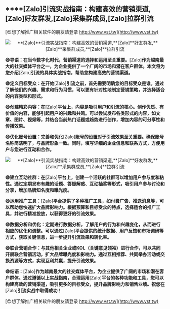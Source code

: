 ## ****[Zalo]**引流实战指南：构建高效的营销渠道,**[Zalo]**好友群发,**[Zalo]**采集群成员,**[Zalo]**拉群引流**

[😍想了解推广相关软件的朋友请登录 http://www.vst.tw](http://www.vst.tw)

 <center><img src="https://vst.tw/MP4/tuiguang/png/4.png" alt="**[Zalo]**引流实战指南：构建高效的营销渠道,**[Zalo]**好友群发,**[Zalo]**采集群成员,**[Zalo]**拉群引流"></center>

**😄导语：在当今数字化时代，营销渠道的选择和运用至关重要。**[Zalo]**作为越南最大的社交媒体平台之一，为企业提供了一个广阔的市场和潜在客户群体。本文将为您介绍**[Zalo]**引流的具体实战指南，帮助您构建高效的营销渠道。**

**😄定义目标受众：在开始**[Zalo]**引流之前，首先需要明确您的目标受众是谁。通过了解他们的兴趣、需求和行为习惯，可以更有针对性地制定营销策略，并选择适合的内容类型和形式。**

**😄创建精彩内容：在**[Zalo]**平台上，内容是吸引用户和引流的核心。创作优质、有价值的内容，能够引起用户的兴趣和共鸣。可以尝试发布各类形式的内容，如文章、图片、视频等，并结合当前热门话题或趋势进行创作，增加内容的可分享性和传播效果。**

**😄优化账号设置：完善和优化**[Zalo]**账号的设置对于引流效果至关重要。确保账号名称简洁明了，与品牌形象一致。同时，填写详细的企业信息和联系方式，方便用户与您进行互动和合作。**

 <center><img src="https://vst.tw/MP4/tuiguang/png/6.png" alt="**[Zalo]**引流实战指南：构建高效的营销渠道,**[Zalo]**好友群发,**[Zalo]**采集群成员,**[Zalo]**拉群引流"></center>

**😄建立互动社群：在**[Zalo]**平台上，创建一个活跃的社群可以增加用户参与度和粘性。通过定期发布有趣的话题、答疑解惑、互动抽奖等形式，吸引用户参与讨论和分享，增加品牌知名度和曝光度。**

**😄运用推广工具：**[Zalo]**平台提供了多种推广工具，如付费广告、推送消息等，可以帮助您快速扩大品牌影响力。根据预算和目标受众的特点，选择适合的推广工具，并进行精准投放，以获得更好的引流效果。**

**😄数据分析和优化：定期进行数据分析，了解用户的行为和兴趣变化，从而进行相应的优化和调整。可以通过**[Zalo]**平台提供的统计数据、用户反馈和市场调研等方式，获取关键信息，进一步提升引流效果和转化率。**

**😄联合营销合作：与其他相关企业或KOL（关键意见领袖）进行合作，可以共同开展联合营销活动，扩大品牌曝光度和影响力。通过互相推荐、共同举办活动或交换资源等方式，实现互利共赢，提升引流效果。**

**😄结语：**[Zalo]**作为越南最大的社交媒体平台，为企业提供了广阔的市场和潜在客户群体。通过遵循以上实战指南，合理运用**[Zalo]**平台的各种功能和工具，您可以构建高效的营销渠道，吸引更多的目标受众，提升品牌影响力和销售业绩。祝您在**[Zalo]**引流实战中取得成功！**

[😍想了解推广相关软件的朋友请登录 http://www.vst.tw](http://www.vst.tw)



